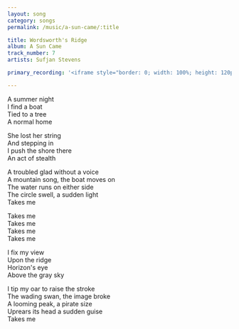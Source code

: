 ```yaml
---
layout: song
category: songs
permalink: /music/a-sun-came/:title

title: Wordsworth's Ridge
album: A Sun Came
track_number: 7
artists: Sufjan Stevens

primary_recording: '<iframe style="border: 0; width: 100%; height: 120px;" src="http://bandcamp.com/EmbeddedPlayer/album=832878843/size=large/bgcol=333333/linkcol=ffffff/tracklist=false/artwork=none/track=481264104/transparent=true/" seamless><a href="http://music.sufjan.com/album/a-sun-came">A Sun Came by Sufjan Stevens</a></iframe>'

---
```


A summer night <br>
I find a boat <br>
Tied to a tree <br>
A normal home

She lost her string <br>
And stepping in <br>
I push the shore there <br>
An act of stealth

A troubled glad without a voice <br>
A mountain song, the boat moves on <br>
The water runs on either side <br>
The circle swell, a sudden light <br>
Takes me

Takes me <br>
Takes me <br>
Takes me <br>
Takes me

I fix my view <br>
Upon the ridge <br>
Horizon's eye <br>
Above the gray sky

I tip my oar to raise the stroke <br>
The wading swan, the image broke <br>
A looming peak, a pirate size <br>
Uprears its head a sudden guise <br>
Takes me